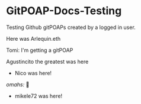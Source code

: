 # GitPOAP-Docs-Testing
Testing Github gitPOAPs created by a logged in user.

Here was Arlequin.eth

Tomi: I'm getting a gitPOAP

Agustincito the greatest was here


- Nico was here!

_omahs:_ 👀

- mikele72 was here!
